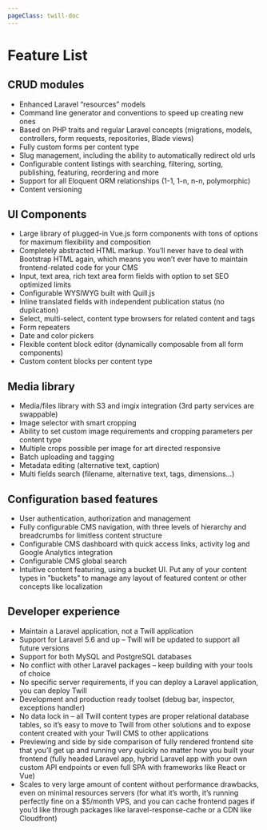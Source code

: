 ```yaml
---
pageClass: twill-doc
---
```


# Feature List

## CRUD modules
* Enhanced Laravel “resources” models
* Command line generator and conventions to speed up creating new ones
* Based on PHP traits and regular Laravel concepts (migrations, models, controllers, form requests, repositories, Blade views)
* Fully custom forms per content type
* Slug management, including the ability to automatically redirect old urls
* Configurable content listings with searching, filtering, sorting, publishing, featuring, reordering and more
* Support for all Eloquent ORM relationships (1-1, 1-n, n-n, polymorphic)
* Content versioning

## UI Components
* Large library of plugged-in Vue.js form components with tons of options for maximum flexibility and composition
* Completely abstracted HTML markup. You’ll never have to deal with Bootstrap HTML again, which means you won’t ever have to maintain frontend-related code for your CMS
* Input, text area, rich text area form fields with option to set SEO optimized limits
* Configurable WYSIWYG built with Quill.js
* Inline translated fields with independent publication status (no duplication)
* Select, multi-select, content type browsers for related content and tags
* Form repeaters
* Date and color pickers
* Flexible content block editor (dynamically composable from all form components)
* Custom content blocks per content type

## Media library
* Media/files library with S3 and imgix integration (3rd party services are swappable)
* Image selector with smart cropping
* Ability to set custom image requirements and cropping parameters per content type
* Multiple crops possible per image for art directed responsive
* Batch uploading and tagging
* Metadata editing (alternative text, caption)
* Multi fields search (filename, alternative text, tags, dimensions…)

## Configuration based features
* User authentication, authorization and management
* Fully configurable CMS navigation, with three levels of hierarchy and breadcrumbs for limitless content structure
* Configurable CMS dashboard with quick access links, activity log and Google Analytics integration
* Configurable CMS global search
* Intuitive content featuring, using a bucket UI. Put any of your content types in "buckets" to manage any layout of featured content or other concepts like localization

## Developer experience
* Maintain a Laravel application, not a Twill application
* Support for Laravel 5.6 and up – Twill will be updated to support all future versions
* Support for both MySQL and PostgreSQL databases
* No conflict with other Laravel packages – keep building with your tools of choice
* No specific server requirements, if you can deploy a Laravel application, you can deploy Twill
* Development and production ready toolset (debug bar, inspector, exceptions handler)
* No data lock in – all Twill content types are proper relational database tables, so it’s easy to move to Twill from other solutions and to expose content created with your Twill CMS to other applications
* Previewing and side by side comparison of fully rendered frontend site that you’ll get up and running very quickly no matter how you built your frontend (fully headed Laravel app, hybrid Laravel app with your own custom API endpoints or even full SPA with frameworks like React or Vue)
* Scales to very large amount of content without performance drawbacks, even on minimal resources servers (for what it’s worth, it’s running perfectly fine on a $5/month VPS, and you can cache frontend pages if you’d like through packages like laravel-response-cache or a CDN like Cloudfront)
